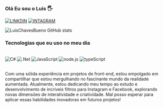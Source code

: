 ### Olá Eu sou o Luis 🖐

[![LINKDIN](https://img.shields.io/badge/LinkedIn-0077B5?style=for-the-badge&logo=linkedin&logoColor=white)](https://www.linkedin.com/in/luis-gustavo-945572276/)
[![INTAGRAM](https://img.shields.io/badge/Instagram-E4405F?style=for-the-badge&logo=instagram&logoColor=white)](https://www.instagram.com/mundo_filtrado/)

![LuisChavesBueno GitHub stats](https://github-readme-stats.vercel.app/api?username=LuisChavesBueno&show_icons=true&theme=radical)

### Tecnologias que eu uso no meu dia

<div style='display: inline_block'><br>
  <img align='center' alt='C#' src='https://img.shields.io/badge/C%23-239120?style=for-the-badge&logo=c-sharp&logoColor=white'>

   <img align='center' alt='.Net' src='https://img.shields.io/badge/.NET-5C2D91?style=for-the-badge&logo=.net&logoColor=white'>

  <img align='center' alt='JavaScript' src='https://img.shields.io/badge/JavaScript-F7DF1E?style=for-the-badge&logo=javascript&logoColor=black'>

  <img align='center' alt='node.js' src='https://img.shields.io/badge/Node.js-43853D?style=for-the-badge&logo=node.js&logoColor=white'>

  
  <img align='center' alt='typeScript' src='https://img.shields.io/badge/TypeScript-007ACC?style=for-the-badge&logo=typescript&logoColor=white'>
</div><br/>

<p>
  Com uma sólida experiência em projetos de front-end, estou empolgado em compartilhar que estou mergulhando no fascinante mundo da realidade aumentada. Atualmente, estou dedicando meu tempo ao estudo e desenvolvimento de incríveis filtros para Instagram e Facebook, explorando novas dimensões de interatividade e criatividade. Mal posso esperar para aplicar essas habilidades inovadoras em futuros projetos!
</p>
